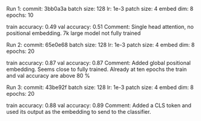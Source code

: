 
Run 1:
commit: 3bb0a3a
batch size: 128
lr: 1e-3
patch size: 4
embed dim: 8
epochs: 10

train accuracy: 0.49
val accuracy: 0.51
Comment: Single head attention, no positional embedding. 7k large model not fully trained


Run 2:
commit: 65e0e68
batch size: 128
lr: 1e-3
patch size: 4
embed dim: 8
epochs: 20

train accuracy: 0.87
val accuracy: 0.87
Comment: Added global positional embedding. Seems close to fully trained. Already at ten epochs the train and val accuracy are above 80 %



Run 3:
commit: 43be92f
batch size: 128
lr: 1e-3
patch size: 4
embed dim: 8
epochs: 20

train accuracy: 0.88
val accuracy: 0.89
Comment: Added a CLS token and used its output as the embedding to send to the classifier. 
